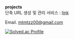 **projects**<br>
단축 URL 생성 및 관리 서비스 : [link](https://github.com/LemonVein/shorten-url)


Email. mtmtzz00@gmail.com


[![Solved.ac Profile](http://mazassumnida.wtf/api/generate_badge?boj=mtmtzz)](https://solved.ac/mtmtzz)
